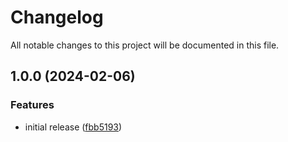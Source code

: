 # Changelog

All notable changes to this project will be documented in this file.

## 1.0.0 (2024-02-06)


### Features

* initial release ([fbb5193](https://github.com/finisterra-io/terraform-aws-documentdb/commit/fbb5193a643b46468d14105048b38fdc7ad94c1e))
